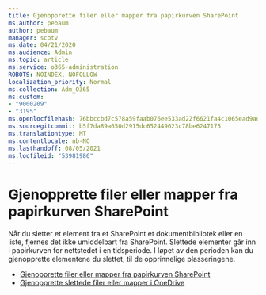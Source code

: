 ```yaml
---
title: Gjenopprette filer eller mapper fra papirkurven SharePoint
ms.author: pebaum
author: pebaum
manager: scotv
ms.date: 04/21/2020
ms.audience: Admin
ms.topic: article
ms.service: o365-administration
ROBOTS: NOINDEX, NOFOLLOW
localization_priority: Normal
ms.collection: Adm_O365
ms.custom:
- "9000209"
- "3195"
ms.openlocfilehash: 76bbccbd7c578a59faab076ee533ad22f6621fa4c1065ead9adce091acb0ef51
ms.sourcegitcommit: b5f7da89a650d2915dc652449623c78be6247175
ms.translationtype: MT
ms.contentlocale: nb-NO
ms.lasthandoff: 08/05/2021
ms.locfileid: "53981986"
---
```

# <a name="restore-files-or-folders-from-the-sharepoint-recycle-bin"></a>Gjenopprette filer eller mapper fra papirkurven SharePoint 

Når du sletter et element fra et SharePoint et dokumentbibliotek eller en liste, fjernes det ikke umiddelbart fra SharePoint. Slettede elementer går inn i papirkurven for nettstedet i en tidsperiode. I løpet av den perioden kan du gjenopprette elementene du slettet, til de opprinnelige plasseringene.

- [Gjenopprette filer eller mapper fra papirkurven SharePoint](https://support.office.com/article/Restore-items-in-the-Recycle-Bin-of-a-SharePoint-site-6df466b6-55f2-4898-8d6e-c0dff851a0be)
- [Gjenopprette slettede filer eller mapper i OneDrive](https://support.office.com/article/restore-deleted-files-or-folders-in-onedrive-949ada80-0026-4db3-a953-c99083e6a84f)
